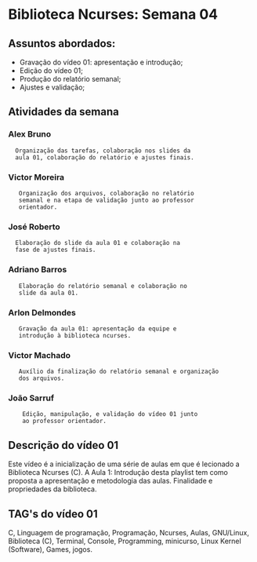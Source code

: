 # Biblioteca Ncurses: Semana 04
  
## Assuntos abordados:
  * Gravação do vídeo 01: apresentação e introdução;
  * Edição do vídeo 01;
  * Produção do relatório semanal;
  * Ajustes e validação;
  
## Atividades da semana
  
### Alex Bruno
      Organização das tarefas, colaboração nos slides da 
      aula 01, colaboração do relatório e ajustes finais.
 
### Victor Moreira
       Organização dos arquivos, colaboração no relatório 
       semanal e na etapa de validação junto ao professor
       orientador.
 
### José Roberto
      Elaboração do slide da aula 01 e colaboração na 
      fase de ajustes finais.
 
### Adriano Barros
       Elaboração do relatório semanal e colaboração no 
       slide da aula 01.
 
### Arlon Delmondes
       Gravação da aula 01: apresentação da equipe e 
       introdução à biblioteca ncurses.
 
###  Victor Machado
       Auxílio da finalização do relatório semanal e organização 
       dos arquivos.
 
### João Sarruf
        Edição, manipulação, e validação do vídeo 01 junto 
        ao professor orientador.
        
## Descrição do vídeo 01
Este vídeo é a inicialização de uma série de aulas em que é lecionado a Biblioteca Ncurses (C).
 A Aula 1: Introdução desta playlist tem como proposta a apresentação e metodologia das aulas. Finalidade e propriedades da biblioteca. 

## TAG's do vídeo 01
C, Linguagem de programação, Programação, Ncurses, Aulas, GNU/Linux, Biblioteca (C), Terminal, Console, Programming, minicurso, Linux Kernel (Software), Games, jogos.
 
